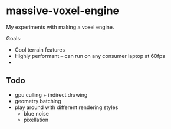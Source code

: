# massive-voxel-engine


My experiments with making a voxel engine.

Goals:
- Cool terrain features
- Highly performant – can run on any consumer laptop at 60fps
- 

## Todo
- gpu culling + indirect drawing
- geometry batching
- play around with different rendering styles
    - blue noise
    - pixellation